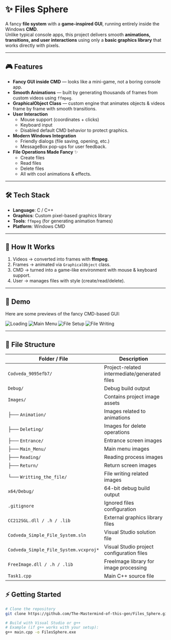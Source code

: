 # ✨ Files Sphere  

A fancy **file system** with a **game-inspired GUI**, running entirely inside the Windows **CMD**.  
Unlike typical console apps, this project delivers smooth **animations, transitions, and user interactions** using only a **basic graphics library** that works directly with pixels.  

---

## 🎮 Features  
- **Fancy GUI inside CMD** — looks like a mini-game, not a boring console app.  
- **Smooth Animations** — built by generating thousands of frames from custom videos using `ffmpeg`.  
- **GraphicalObject Class** — custom engine that animates objects & videos frame by frame with smooth transitions.  
- **User Interaction**  
  - Mouse support (coordinates + clicks)  
  - Keyboard input  
  - Disabled default CMD behavior to protect graphics.  
- **Modern Windows Integration**  
  - Friendly dialogs (file saving, opening, etc.)  
  - MessageBox pop-ups for user feedback.  
- **File Operations Made Fancy** ✨  
  - Create files  
  - Read files  
  - Delete files  
  - All with cool animations & effects.  

---

## 🛠️ Tech Stack  
- **Language**: C / C++  
- **Graphics**: Custom pixel-based graphics library  
- **Tools**: `ffmpeg` (for generating animation frames)  
- **Platform**: Windows CMD  

---

## 🚀 How It Works  
1. Videos → converted into frames with **ffmpeg**.  
2. Frames → animated via `GraphicalObject` class.  
3. CMD → turned into a game-like environment with mouse & keyboard support.  
4. User → manages files with style (create/read/delete).  

---

## 📸 Demo  
Here are some previews of the fancy CMD-based GUI:

![Loading](ReadmeImages/Loading.png)
![Main Menu](ReadmeImages/MainMenu.png)
![File Setup](ReadmeImages/FileCreation.png)
![File Writing](ReadmeImages/FileCreation2.png)

---

## 📁 File Structure

| Folder / File                       | Description                                      |
| ----------------------------------- | ------------------------------------------------ |
| `Codveda_9095efb7/`                 | Project-related intermediate/generated files     |
| `Debug/`                            | Debug build output                               |
| `Images/`                           | Contains project image assets                    |
| ├── `Animation/`                    | Images related to animations                     |
| ├── `Deleting/`                     | Images for delete operations                     |
| ├── `Entrance/`                     | Entrance screen images                           |
| ├── `Main_Menu/`                    | Main menu images                                 |
| ├── `Reading/`                      | Reading process images                           |
| ├── `Return/`                       | Return screen images                             |
| └── `Writting_the_file/`            | File writing related images                      |
| `x64/Debug/`                        | 64-bit debug build output                        |
| `.gitignore`                        | Ignored files configuration                      |
| `CC212SGL.dll / .h / .lib`          | External graphics library files                  |
| `Codveda_Simple_File_System.sln`    | Visual Studio solution file                      |
| `Codveda_Simple_File_System.vcxproj*` | Visual Studio project configuration files      |
| `FreeImage.dll / .h / .lib`         | FreeImage library for image processing           |
| `Task1.cpp`                         | Main C++ source file                             |


## ⚡ Getting Started  
```bash
# Clone the repository
git clone https://github.com/The-Mastermind-of-this-gen/Files_Sphere.git

# Build with Visual Studio or g++
# Example (if g++ works with your setup):
g++ main.cpp -o FilesSphere.exe
